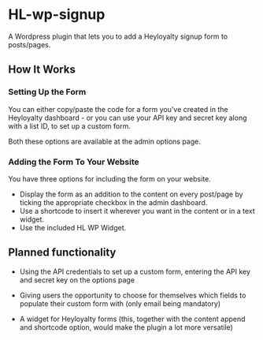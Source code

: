 # HL-wp-signup
A Wordpress plugin that lets you to add a Heyloyalty signup form to posts/pages.

## How It Works

### Setting Up the Form
You can either copy/paste the code for a form you've created in the Heyloyalty dashboard - or you can use your API key and secret key along with a list ID, to set up a custom form.

Both these options are available at the admin options page.

### Adding the Form To Your Website
You have three options for including the form on your website.

* Display the form as an addition to the content on every post/page by ticking the appropriate checkbox in the admin dashboard.
* Use a shortcode to insert it wherever you want in the content or in a text widget.
* Use the included HL WP Widget.

## Planned functionality
* Using the API credentials to set up a custom form, entering the API key and secret key on the options page
* Giving users the opportunity to choose for themselves which fields to populate their custom form with (only email being mandatory)

* A widget for Heyloyalty forms (this, together with the content append and shortcode option, would make the plugin a lot more versatile)
